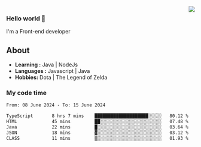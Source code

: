 <img align='right' src="https://github-readme-stats.vercel.app/api?username=jumodada&show_icons=true&theme=vue">

### Hello world 👋

I'm a Front-end developer 
    
## About
-  **Learning :** Java | NodeJs
-  **Languages :** Javascript | Java
-  **Hobbies:** Dota | The Legend of Zelda

### My code time

<!--START_SECTION:waka-->

```txt
From: 08 June 2024 - To: 15 June 2024

TypeScript       8 hrs 7 mins    ████████████████████░░░░░   80.12 %
HTML             45 mins         ██░░░░░░░░░░░░░░░░░░░░░░░   07.48 %
Java             22 mins         █░░░░░░░░░░░░░░░░░░░░░░░░   03.64 %
JSON             18 mins         ▓░░░░░░░░░░░░░░░░░░░░░░░░   03.12 %
CLASS            11 mins         ▒░░░░░░░░░░░░░░░░░░░░░░░░   01.93 %
```

<!--END_SECTION:waka-->
